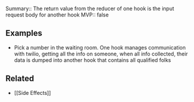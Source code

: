 Summary:: The return value from the reducer of one hook is the input request body for another hook
MVP:: false

## Examples
- Pick a number in the waiting room. One hook manages communication with twilio, getting all the info on someone, when all info collected, their data is dumped into another hook that contains all qualified folks


## Related
- [[Side Effects]]